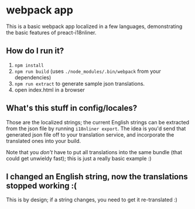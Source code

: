 # webpack app

This is a basic webpack app localized in a few languages, demonstrating
the basic features of preact-i18nliner.

## How do I run it?

1. `npm install`
2. `npm run build` (uses `./node_modules/.bin/webpack` from your dependencies)
3. `npm run extract` to generate sample json translations.
4. open index.html in a browser

## What's this stuff in config/locales?

Those are the localized strings; the current English strings can be
extracted from the json file by running `i18nliner export`. The idea is
you'd send that generated json file off to your translation service,
and incorporate the translated ones into your build.

Note that you *don't* have to put all translations into the same bundle
(that could get unwieldy fast); this is just a really basic example :)

## I changed an English string, now the translations stopped working :(

This is by design; if a string changes, you need to get it
re-translated :)

